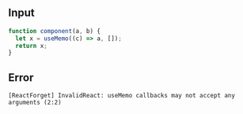 
## Input

```javascript
function component(a, b) {
  let x = useMemo((c) => a, []);
  return x;
}

```


## Error

```
[ReactForget] InvalidReact: useMemo callbacks may not accept any arguments (2:2)
```
          
      